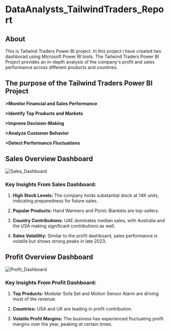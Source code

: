 # DataAnalysts_TailwindTraders_Report
## About
This is Tailwind Traders Power BI project. In this project i have created two dashborad using Microsoft Power BI tools. The Tailwind Traders Power BI Project provides an in-depth analysis of the company's profit and sales performance across different products and countries.

## The purpose of the Tailwind Traders Power BI Project

  **>Monitor Financial and Sales Performance**
  
  **>Identify Top Products and Markets**
  
  **>Improve Decision-Making**
  
  **>Analyze Customer Behavior**
  
  **>Detect Performance Fluctuations**
     
## Sales Overview Dashboard

![Sales_Dashboard](https://github.com/user-attachments/assets/5c5a7d8d-2bc1-472f-82ae-ac40c951e44e)

### Key Insights From Sales Dashboard:

 1. **High Stock Levels:** The company holds substantial stock at 14K units, indicating preparedness for future sales.
    
 2. **Popular Products:** Hand Warmers and Picnic Blankets are top-sellers.
    
 3. **Country Contributions:** UAE dominates median sales, with Australia and the USA making significant contributions as well.
    
 4. **Sales Volatility:** Similar to the profit dashboard, sales performance is volatile but shows strong peaks in late 2023.

## Profit Overview Dashboard

![Profit_Dashboard](https://github.com/user-attachments/assets/e4fe34ca-22e7-40f7-82d1-5d5007f8f3de)

### Key Insights From Profit Dashboard:

  1. **Top Products:** Modular Sofa Set and Motion Sensor Alarm are driving most of the revenue.
    
  2. **Countries:** USA and UK are leading in profit contribution.
    
  3. **Volatile Profit Margins:** The business has experienced fluctuating profit margins over the year, peaking at certain times.
